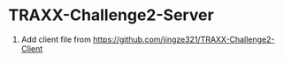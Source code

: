 # TRAXX-Challenge2-Server

1. Add client file from https://github.com/jingze321/TRAXX-Challenge2-Client
